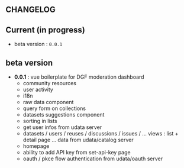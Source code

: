 ## CHANGELOG

## Current (in progress)

- beta version : `0.0.1`

## beta version

- **0.0.1** : vue boilerplate for DGF moderation dashboard
  - community resources
  - user activity
  - i18n
  - raw data component
  - query form on collections 
  - datasets suggestions component
  - sorting in lists
  - get user infos from udata server
  - datasets / users / reuses / discussions / issues / ... views : list + detail page ... data from udata/catalog server
  - homepage
  - ability to add API key from set-api-key page
  - oauth / pkce flow authentication from udata/oauth server
